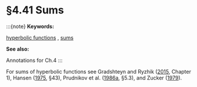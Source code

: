 # §4.41 Sums

:::{note}
**Keywords:**

[hyperbolic functions](http://dlmf.nist.gov/search/search?q=hyperbolic%20functions) , [sums](http://dlmf.nist.gov/search/search?q=sums)

**See also:**

Annotations for Ch.4
:::

For sums of hyperbolic functions see Gradshteyn and Ryzhik ([2015](./bib/G.html#bib972 "Table of integrals, series, and products"), Chapter 1), Hansen ([1975](./bib/H.html#bib1035 "A Table of Series and Products"), §43), Prudnikov et al. ([1986a](./bib/P.html#bib1902 "Integrals and Series: Elementary Functions, Vol. 1"), §5.3), and Zucker ([1979](./bib/Z.html#bib2500 "The summation of series of hyperbolic functions")).
